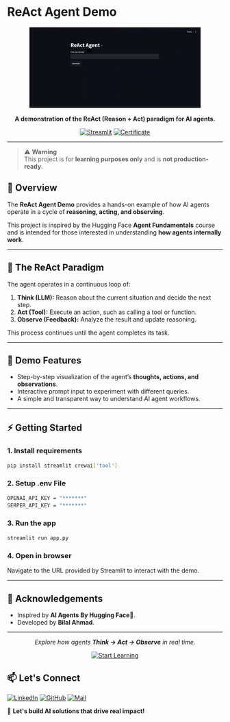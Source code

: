 # ReAct Agent Demo

<div align="center">
  <img src="scr/agent_demo.gif" width="400" alt="Agent Demo" style="display:inline-block;"/>
</div>

<p align="center">  
  <b>A demonstration of the ReAct (Reason + Act) paradigm for AI agents.</b>  
</p>

<p align="center">  
  <a href="https://streamlit.io/"><img src="https://img.shields.io/badge/Streamlit-App-red?logo=streamlit" alt="Streamlit"></a>  
  <a href="scr/certificate.webp">
    <img src="https://img.shields.io/badge/Certificate-Hugging%20Face-yellow?logo=huggingface" alt="Certificate"></a>
</p>

---
> ⚠️ **Warning**  
> This project is for **learning purposes only** and is **not production-ready**.  

## 📌 Overview

The **ReAct Agent Demo** provides a hands-on example of how AI agents operate in a cycle of **reasoning, acting, and observing**.

This project is inspired by the Hugging Face **Agent Fundamentals** course and is intended for those interested in understanding **how agents internally work**.

---

## 🧠 The ReAct Paradigm

The agent operates in a continuous loop of:

1. **Think (LLM):** Reason about the current situation and decide the next step.
2. **Act (Tool):** Execute an action, such as calling a tool or function.
3. **Observe (Feedback):** Analyze the result and update reasoning.

This process continues until the agent completes its task.

---

## 🚀 Demo Features

- Step-by-step visualization of the agent’s **thoughts, actions, and observations**.
- Interactive prompt input to experiment with different queries.
- A simple and transparent way to understand AI agent workflows.

---

## ⚡ Getting Started

### 1. Install requirements

```bash
pip install streamlit crewai['tool']
```

### 2. Setup .env File

```bash
OPENAI_API_KEY = "*******"
SERPER_API_KEY = "*******"
```

### 3. Run the app

```bash
streamlit run app.py
```

### 4. Open in browser

Navigate to the URL provided by Streamlit to interact with the demo.

---

## 🙌 Acknowledgements

- Inspired by **AI Agents By Hugging Face🤗**.
- Developed by **Bilal Ahmad**.

---

<p align="center"><i>Explore how agents <b>Think → Act → Observe</b> in real time.</i></p>
<p align="center">
    <a href="https://huggingface.co/learn/agents-course/unit0/introduction">
        <img src="https://img.shields.io/badge/Start Learning-Hugging%20Face-yellow?logo=huggingface" alt="Start Learning">
    </a>
</p>


## 📫 Let's Connect  
[![LinkedIn](https://custom-icon-badges.demolab.com/badge/LinkedIn-0A66C2?logo=linkedin-white&logoColor=fff)](https://linkedin.com/in/bilalahmadai)  [![GitHub](https://img.shields.io/badge/-GitHub-000?style=flat&logo=github)](https://github.com/bilalahmadai)  [![Mail](https://img.shields.io/badge/Mail-D14836?logo=gmail&logoColor=white)](mailto:bilalahmadai.me@gmail.com)

📌 **Let's build AI solutions that drive real impact!**
